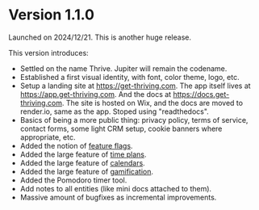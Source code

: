 # Version 1.1.0

Launched on 2024/12/21. This is another huge release.

This version introduces:

* Settled on the name Thrive. Jupiter will remain the codename.
* Established a first visual identity, with font, color theme, logo, etc.
* Setup a landing site at https://get-thriving.com. The app itself lives at https://app.get-thriving.com. And the docs at https://docs.get-thriving.com. The site is hosted on Wix, and the docs are moved to render.io, same as the app. Stoped using "readthedocs".
* Basics of being a more public thing: privacy policy, terms of service, contact forms, some light CRM setup, cookie banners where appropriate, etc.
* Added the notion of [feature flags](../concepts/feature-flags.md).
* Added the large feature of [time plans](../concepts/time-plans.md).
* Added the large feature of [calendars](../concepts/calendar.md).
* Added the large feature of [gamification](../concepts/gamification.md).
* Added the Pomodoro timer tool.
* Add notes to all entities (like mini docs attached to them).
* Massive amount of bugfixes as incremental improvements.
